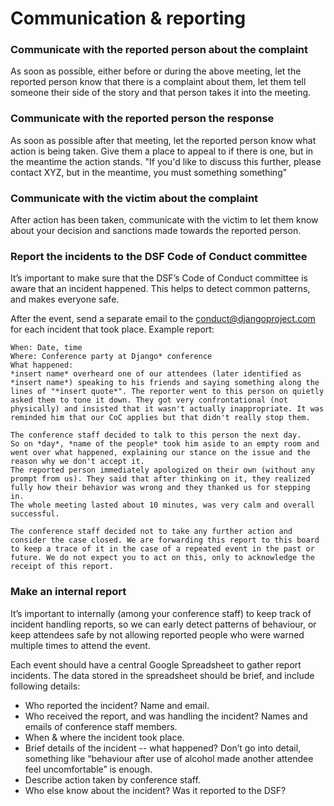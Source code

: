 # Communication & reporting

### Communicate with the reported person about the complaint
As soon as possible, either before or during the above meeting, let the reported person know that there is a complaint about them, let them tell someone their side of the story and that person takes it into the meeting.

### Communicate with the reported person the response
As soon as possible after that meeting, let the reported person know what action is being taken. Give them a place to appeal to if there is one, but in the meantime the action stands. "If you'd like to discuss this further, please contact XYZ, but in the meantime, you must something something"

### Communicate with the victim about the complaint
After action has been taken, communicate with the victim to let them know about your decision and sanctions made towards the reported person.

### Report the incidents to the DSF Code of Conduct committee
It’s important to make sure that the DSF’s Code of Conduct committee is aware that an incident happened. This helps to detect common patterns, and makes everyone safe.

After the event, send a separate email to the conduct@djangoproject.com for each incident that took place. Example report:

    When: Date, time
    Where: Conference party at Django* conference
    What happened:
    *insert name* overheard one of our attendees (later identified as *insert name*) speaking to his friends and saying something along the lines of "*insert quote*". The reporter went to this person on quietly asked them to tone it down. They got very confrontational (not physically) and insisted that it wasn't actually inappropriate. It was reminded him that our CoC applies but that didn't really stop them.

    The conference staff decided to talk to this person the next day.
    So on *day*, *name of the people* took him aside to an empty room and went over what happened, explaining our stance on the issue and the reason why we don't accept it.
    The reported person immediately apologized on their own (without any prompt from us). They said that after thinking on it, they realized fully how their behavior was wrong and they thanked us for stepping in.
    The whole meeting lasted about 10 minutes, was very calm and overall successful.

    The conference staff decided not to take any further action and consider the case closed. We are forwarding this report to this board to keep a trace of it in the case of a repeated event in the past or future. We do not expect you to act on this, only to acknowledge the receipt of this report.

### Make an internal report
It’s important to internally (among your conference staff) to keep track of incident handling reports, so we can early detect patterns of behaviour, or keep attendees safe by not allowing reported people who were warned multiple times to attend the event.

Each event should have a central Google Spreadsheet to gather report incidents. The data stored in the spreadsheet should be brief, and include following details:
- Who reported the incident? Name and email.
- Who received the report, and was handling the incident? Names and emails of conference staff members.
- When & where the incident took place.
- Brief details of the incident -- what happened? Don’t go into detail, something like “behaviour after use of alcohol made another attendee feel uncomfortable” is enough.
- Describe action taken by conference staff.
- Who else know about the incident? Was it reported to the DSF?



